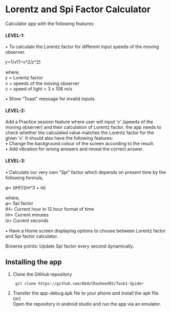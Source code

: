 # Lorentz and Spi Factor Calculator

Calculator app with the following features:

#### LEVEL-1:

• To calculate the Lorentz factor for different input speeds of the moving observer.

  𝛾=1/√(1−𝑣^2/𝑐^2)

  where,\
  𝛾 = Lorentz factor\
  v = speeds of the moving observer\
  c = speed of light = 3 x 108 m/s

• Show “Toast” message for invalid inputs.

#### LEVEL-2:

Add a Practice session feature where user will input ‘v’ (speeds of the moving observer) and their calculation of Lorentz factor, the app needs to check whether the calculated value matches the Lorentz factor for the given ‘v’. It should also have the following features:\
• Change the background colour of the screen according to the result.\
• Add vibration for wrong answers and reveal the correct answer.

#### LEVEL-3:

• Calculate our very own ”Spi” factor which depends on present time by the following formula,

𝜑= (𝑡𝐻)!/(𝑡𝑚^3 + 𝑡𝑠)

where,\
𝜑= Spi factor\
𝑡𝐻= Current hour in 12 hour format of time\
𝑡𝑚= Current minutes\
𝑡𝑠= Current seconds

• Have a Home screen displaying options to choose between Lorentz factor and Spi factor calculator.

Brownie points: Update Spi factor every second dynamically.

## Installing the app
1. Clone the GitHub repository

        git clone https://github.com/AbdulRasheed02/Task1-Spider
2. Transfer the app-debug.apk file to your phone and install the apk file.\
(or)\
Open the repository in android studio and run the app via an emulator.
  
